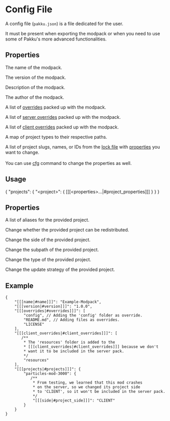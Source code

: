 # Config File

A config file (`pakku.json`) is a file dedicated for the user.

It must be present when exporting the modpack 
or when you need to use some of Pakku's more advanced functionalities.

## Properties

<deflist collapsible="false">
    <def id="name">
        <title><code>name</code></title>
        <p>The name of the modpack.</p>
    </def>
    <def id="version">
        <title><code>version</code></title>
        <p>The version of the modpack.</p>
    </def>
    <def id="description">
        <title><code>description</code></title>
        <p>Description of the modpack.</p>
    </def>
    <def id="author">
        <title><code>author</code></title>
        <p>The author of the modpack.</p>
    </def>
    <def id="overrides">
        <title><code>overrides</code></title>
        <p>
            A list of <a href="Pakku-Terminology.md" anchor="override">overrides</a>
            packed up with the modpack.
        </p>
    </def>
    <def id="server_overrides">
        <title><code>server_overrides</code></title>
        <p>
            A list of <a href="Pakku-Terminology.md" anchor="override">server overrides</a>
            packed up with the modpack.
        </p>
    </def>
    <def id="client_overrides">
        <title><code>client_overrides</code></title>
        <p>
            A list of <a href="Pakku-Terminology.md" anchor="override">client overrides</a>
            packed up with the modpack.
        </p>
    </def>
    <def id="paths">
        <title><code>paths</code></title>
        <p>A map of project types to their respective paths.</p>
    </def>
    <def id="projects">
        <title><code>projects</code></title>
        <p>
            A list of project slugs, names, or IDs from the <a href="Lock-File.md">lock file</a>
            with <a href="#project_properties">properties</a> you want to change.
            <br/>
            <br/>
            You can use <a href="pakku-cfg.md">cfg</a> command to change the properties as well.
        </p>
        <h2 id="projects-usage">Usage</h2>
        <code-block collapsed-title="pakku.json" collapsible="true" lang="JSON5">
            {
                "projects": {
                    "&lt;project&gt;": {
                        [[[&lt;properties&gt;...|#project_properties]]]
                    }
                }
            }
        </code-block>
        <h2 id="project_properties">Properties</h2>
        <deflist collapsible="false">
            <def id="project_aliases">
                <title><code>aliases</code></title>
                <p>
                    A list of aliases for the provided project.
                </p>
            </def>
            <def id="project_redistributable">
                <title><code>redistributable</code></title>
                <p>
                    Change whether the provided project can be redistributed.
                </p>
            </def>
            <def id="project_side">
                <title><code>side</code></title>
                <p>
                    Change the side of the provided project.
                </p>
            </def>
            <def id="project_subpath">
                <title><code>subpath</code></title>
                <p>
                    Change the subpath of the provided project.
                </p>
            </def>
            <def id="project_type">
                <title><code>type</code></title>
                <p>
                    Change the type of the provided project.
                </p>
            </def>
            <def id="project_update_strategy">
                <title><code>update_strategy</code></title>
                <p>
                    Change the update strategy of the provided project.
                </p>
            </def>
        </deflist>
    </def>
</deflist>

## Example

```JSON5
{
    "[[[name|#name]]]": "Example-Modpack",
    "[[[version|#version]]]": "1.0.0",
    "[[[overrides|#overrides]]]": [
        "config", // Adding the 'config' folder as override.
        "README.md", // Adding files as overrides.
        "LICENSE"
    ],
    "[[[client_overrides|#client_overrides]]]": [
       /**
        * The 'resources' folder is added to the
        * [[[client_overrides|#client_overrides]]] because we don't  
        * want it to be included in the server pack.
        */
        "resources" 
    ],
    "[[[projects|#projects]]]": {
        "particles-mod-3000": {
           /**
            * From testing, we learned that this mod crashes
            * on the server, so we changed its project side
            * to 'CLIENT', so it won't be included in the server pack.
            */
            "[[[side|#project_side]]]": "CLIENT"
        }
    }
}
```
